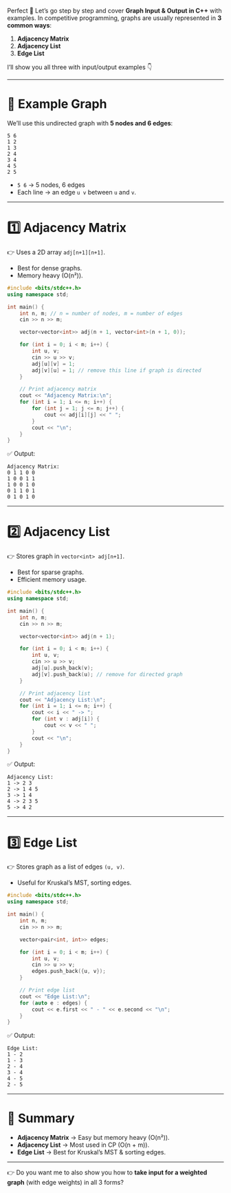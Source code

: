 Perfect 🚀 Let’s go step by step and cover **Graph Input & Output in C++** with examples.
In competitive programming, graphs are usually represented in **3 common ways**:

1. **Adjacency Matrix**
2. **Adjacency List**
3. **Edge List**

I’ll show you all three with input/output examples 👇

---

# 📌 Example Graph

We’ll use this undirected graph with **5 nodes and 6 edges**:

```
5 6
1 2
1 3
2 4
3 4
4 5
2 5
```

* `5 6` → 5 nodes, 6 edges
* Each line → an edge `u v` between `u` and `v`.

---

# 1️⃣ **Adjacency Matrix**

👉 Uses a 2D array `adj[n+1][n+1]`.

* Best for dense graphs.
* Memory heavy (O(n²)).

```cpp
#include <bits/stdc++.h>
using namespace std;

int main() {
    int n, m; // n = number of nodes, m = number of edges
    cin >> n >> m;

    vector<vector<int>> adj(n + 1, vector<int>(n + 1, 0));

    for (int i = 0; i < m; i++) {
        int u, v;
        cin >> u >> v;
        adj[u][v] = 1;
        adj[v][u] = 1; // remove this line if graph is directed
    }

    // Print adjacency matrix
    cout << "Adjacency Matrix:\n";
    for (int i = 1; i <= n; i++) {
        for (int j = 1; j <= n; j++) {
            cout << adj[i][j] << " ";
        }
        cout << "\n";
    }
}
```

✅ Output:

```
Adjacency Matrix:
0 1 1 0 0 
1 0 0 1 1 
1 0 0 1 0 
0 1 1 0 1 
0 1 0 1 0 
```

---

# 2️⃣ **Adjacency List**

👉 Stores graph in `vector<int> adj[n+1]`.

* Best for sparse graphs.
* Efficient memory usage.

```cpp
#include <bits/stdc++.h>
using namespace std;

int main() {
    int n, m;
    cin >> n >> m;

    vector<vector<int>> adj(n + 1);

    for (int i = 0; i < m; i++) {
        int u, v;
        cin >> u >> v;
        adj[u].push_back(v);
        adj[v].push_back(u); // remove for directed graph
    }

    // Print adjacency list
    cout << "Adjacency List:\n";
    for (int i = 1; i <= n; i++) {
        cout << i << " -> ";
        for (int v : adj[i]) {
            cout << v << " ";
        }
        cout << "\n";
    }
}
```

✅ Output:

```
Adjacency List:
1 -> 2 3 
2 -> 1 4 5 
3 -> 1 4 
4 -> 2 3 5 
5 -> 4 2 
```

---

# 3️⃣ **Edge List**

👉 Stores graph as a list of edges `(u, v)`.

* Useful for Kruskal’s MST, sorting edges.

```cpp
#include <bits/stdc++.h>
using namespace std;

int main() {
    int n, m;
    cin >> n >> m;

    vector<pair<int, int>> edges;

    for (int i = 0; i < m; i++) {
        int u, v;
        cin >> u >> v;
        edges.push_back({u, v});
    }

    // Print edge list
    cout << "Edge List:\n";
    for (auto e : edges) {
        cout << e.first << " - " << e.second << "\n";
    }
}
```

✅ Output:

```
Edge List:
1 - 2
1 - 3
2 - 4
3 - 4
4 - 5
2 - 5
```

---

# 📌 Summary

* **Adjacency Matrix** → Easy but memory heavy (O(n²)).
* **Adjacency List** → Most used in CP (O(n + m)).
* **Edge List** → Best for Kruskal’s MST & sorting edges.

---

👉 Do you want me to also show you how to **take input for a weighted graph** (with edge weights) in all 3 forms?
